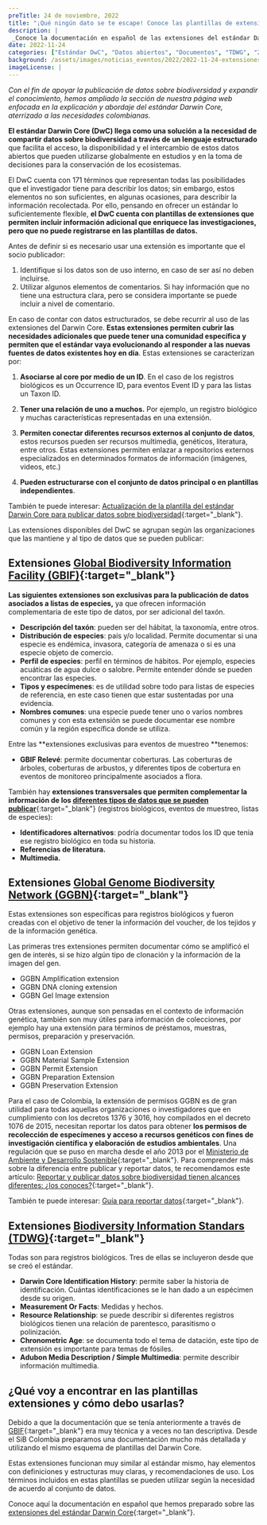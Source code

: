 ```yaml
---
preTitle: 24 de noviembre, 2022
title: "¡Qué ningún dato se te escape! Conoce las plantillas de extensiones del estándar Darwin Core"
description: |
 _Conoce la documentación en español de las extensiones del estándar Darwin Core. Serán de utilidad para publicar datos sobre biodiversidad a través del SiB Colombia._
date: 2022-11-24
categories: ["Estándar DwC", "Datos abiertos", "Documentos", "TDWG", "2022"]
background: /assets/images/noticias_eventos/2022/2022-11-24-extensiones-dwc.jpg
imageLicense: |
---
```


_Con el fin de apoyar la publicación de datos sobre biodiversidad y expandir el conocimiento, hemos ampliado la sección de nuestra página web enfocada en la explicación y abordaje del estándar Darwin Core, aterrizado a las necesidades colombianas._

**El estándar Darwin Core (DwC) llega como una solución a la necesidad de compartir datos sobre biodiversidad a través de un lenguaje estructurado** que facilita el acceso, la disponibilidad y el intercambio de estos datos abiertos que pueden utilizarse globalmente en estudios y en la toma de decisiones para la conservación de los ecosistemas. 

El DwC cuenta con 171 términos que representan todas las posibilidades que el investigador tiene para describir los datos; sin embargo, estos elementos no son suficientes, en algunas ocasiones, para describir la información recolectada. Por ello, pensando en ofrecer un estándar lo suficientemente flexible, **el DwC cuenta con plantillas de extensiones que permiten incluir información adicional que enriquece las investigaciones, pero que no puede registrarse en las plantillas de datos.**

Antes de definir si es necesario usar una extensión es importante que el socio publicador: 

1. Identifique si los datos son de uso interno, en caso de ser así no deben incluirse. 
2. Utilizar algunos elementos de comentarios. Si hay información que no tiene una estructura clara, pero se considera importante se puede incluir a nivel de comentario. 

En caso de contar con datos estructurados, se debe recurrir al uso de las extensiones del Darwin Core. **Estas extensiones permiten cubrir las necesidades adicionales que puede tener una comunidad específica y permiten que el estándar vaya evolucionando al responder a las nuevas fuentes de datos existentes hoy en día**. Estas extensiones se caracterizan por: 

1. **Asociarse al core por medio de un ID**. En el caso de los registros biológicos es un Occurrence ID, para eventos Event ID y para las listas un Taxon ID.

2. **Tener una relación de uno a muchos.** Por ejemplo, un registro biológico y muchas características representadas en una extensión. 

3. **Permiten conectar diferentes recursos externos al conjunto de datos**, estos recursos pueden ser recursos multimedia, genéticos, literatura, entre otros. Estas extensiones permiten enlazar a repositorios externos especializados en determinados formatos de información (imágenes, videos, etc.)

4. **Pueden estructurarse con el conjunto de datos principal o en plantillas independientes**.

También te puede interesar: [Actualización de la plantilla del estándar Darwin Core para publicar datos sobre biodiversidad](https://biodiversidad.co/post/2022/actualizacion-plantilla-dwc/){:target="_blank"}.

Las extensiones disponibles del DwC se agrupan según las organizaciones que las mantiene y al tipo de datos que se pueden publicar:

## Extensiones [Global Biodiversity Information Facility (GBIF)](https://www.gbif.org/es/){:target="_blank"} 

**Las siguientes extensiones son exclusivas para la publicación de datos asociados a listas de especies,** ya que ofrecen información complementaria de este tipo de datos, por ser adicional del taxón.

* **Descripción del taxón**: pueden ser del hábitat, la taxonomía, entre otros.
* **Distribución de especies**: país y/o localidad. Permite documentar si una especie es endémica, invasora, categoría de amenaza o si es una especie objeto de comercio.
* **Perfil de especies**: perfil en términos de hábitos. Por ejemplo, especies acuáticas de agua dulce o salobre. Permite entender dónde se pueden encontrar las especies.
* **Tipos y especímenes**: es de utilidad sobre todo para listas de especies de referencia, en este caso tienen que estar sustentadas por una evidencia.
* **Nombres comunes**: una especie puede tener uno o varios nombres comunes y con esta extensión se puede documentar ese nombre común y la región específica donde se utiliza. 

Entre las **extensiones exclusivas para eventos de muestreo **tenemos:  

* **GBIF Relevé**: permite documentar coberturas. Las coberturas de árboles, coberturas de arbustos, y diferentes tipos de cobertura en eventos de monitoreo principalmente asociados a flora. 

También hay **extensiones transversales que permiten complementar la información de los [diferentes tipos de datos que se pueden publicar](https://biodiversidad.co/compartir/tipos-de-datos/)**{:target="_blank"} (registros biológicos, eventos de muestreo, listas de especies): 

* **Identificadores alternativos**: podría documentar todos los ID que tenía ese registro biológico en toda su historia.
* **Referencias de literatura.**
* **Multimedia.**

## Extensiones [Global Genome Biodiversity Network (GGBN)](https://www.ggbn.org/ggbn_portal/){:target="_blank"} 

Estas extensiones son específicas para registros biológicos y fueron creadas con el objetivo de tener la información del voucher, de los tejidos y de la información genética.

Las primeras tres extensiones permiten documentar cómo se amplificó el gen de interés, si se hizo algún tipo de clonación y la información de la imagen del gen. 

* GGBN Amplification extension
* GGBN DNA cloning extension 
* GGBN Gel Image extension

Otras extensiones, aunque son pensadas en el contexto de información genética, también son muy útiles para información de colecciones, por ejemplo hay una extensión para términos de préstamos, muestras, permisos, preparación y preservación. 

* GGBN Loan Extension 
* GGBN Material Sample Extension 
* GGBN Permit Extension 
* GGBN Preparation Extension 
* GGBN Preservation Extension

Para el caso de Colombia, la extensión de permisos GGBN es de gran utilidad para todas aquellas organizaciones o investigadores que en cumplimiento con los decretos 1376 y 3016, hoy compilados en el decreto 1076 de 2015, necesitan reportar los datos para obtener **los permisos de recolección de especímenes y acceso a recursos genéticos con fines de investigación científica y elaboración de estudios ambientales**. Una regulación que se puso en marcha desde el año 2013 por el [Ministerio de Ambiente y Desarrollo Sostenible](https://www.minambiente.gov.co/){:target="_blank"}. Para comprender más sobre la diferencia entre publicar y reportar datos, te recomendamos este artículo: [Reportar y publicar datos sobre biodiversidad tienen alcances diferentes: ¿los conoces?](https://biodiversidad.co/post/2022/diferencias-entre-publicar-reportar-datos-biodiversidad/){:target="_blank"}.

También te puede interesar: [Guía para reportar datos](https://biodiversidad.co/compartir/guia-para-reportar/){:target="_blank"}.

## Extensiones [Biodiversity Information Standars (TDWG)](https://www.tdwg.org/){:target="_blank"}[ ](https://www.tdwg.org/)

Todas son para registros biológicos. Tres de ellas se incluyeron desde que se creó el estándar. 

* **Darwin Core Identification History**: permite saber la historia de identificación. Cuántas identificaciones se le han dado a un espécimen desde su origen. 
* **Measurement Or Facts**: Medidas y hechos.
* **Resource Relationship**: se puede describir si diferentes registros biológicos tienen una relación de parentesco, parasitismo o polinización. 
* **Chronometric Age**: se documenta todo el tema de datación, este tipo de extensión es importante para temas de fósiles.
* **Adubon Media Description / Simple Multimedia**: permite describir información multimedia. 

## ¿Qué voy a encontrar en las plantillas extensiones y cómo debo usarlas?

Debido a que la documentación que se tenía anteriormente a través de [GBIF](https://rs.gbif-uat.org/extensions.html){:target="_blank"} era muy técnica y a veces no tan descriptiva. Desde el SiB Colombia preparamos una documentación mucho más detallada y utilizando el mismo esquema de plantillas del Darwin Core. 

Estas extensiones funcionan muy similar al estándar mismo, hay elementos con definiciones y estructuras muy claras, y recomendaciones de uso. Los términos incluidos en estas plantillas se pueden utilizar según la necesidad de acuerdo al conjunto de datos. 

Conoce aquí la documentación en español que hemos preparado sobre las [extensiones del estándar Darwin Core](https://biodiversidad.co/compartir/estandar-darwin-core/#extensiones-dwc){:target="_blank"}. 
